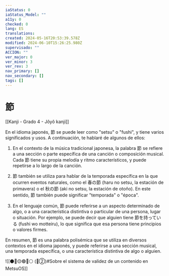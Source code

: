 ```yaml
---
iaStatus: 0
iaStatus_Model: ""
a11y: 0
checked: 0
lang: ES
translations: 
created: 2024-05-16T20:53:39.578Z
modified: 2024-06-10T15:26:25.980Z
supervisado: ""
ACCION: ""
ver_major: 0
ver_minor: 3
ver_rev: 3
nav_primary: []
nav_secondary: []
tags: []
---
```

# 節

[[Kanji - Grado 4 - Jôyô kanji]]

En el idioma japonés, 節 se puede leer como "setsu" o "fushi", y tiene varios significados y usos. A continuación, te hablaré de algunos de ellos:

1. En el contexto de la música tradicional japonesa, la palabra 節 se refiere a una sección o parte específica de una canción o composición musical. Cada 節 tiene su propia melodía y ritmo característicos, y puede repetirse a lo largo de la canción.

2. 節 también se utiliza para hablar de la temporada específica en la que ocurren eventos naturales, como el 春の節 (haru no setsu, la estación de primavera) o el 秋の節 (aki no setsu, la estación de otoño). En este sentido, 節 también puede significar "temporada" o "época".

3. En el lenguaje común, 節 puede referirse a un aspecto determinado de algo, o a una característica distintiva o particular de una persona, lugar o situación. Por ejemplo, se puede decir que alguien tiene 節を持っている (fushi wo motteiru), lo que significa que esa persona tiene principios o valores firmes.

En resumen, 節 es una palabra polisémica que se utiliza en diversos contextos en el idioma japonés, y puede referirse a una sección musical, una temporada específica, o una característica distintiva de algo o alguien.


![[⚫🔴🟡🟢🔵⚪ (🔴②)#Sobre el sistema de validez de un contenido en MetsuOS]]